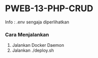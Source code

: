 # PWEB-13-PHP-CRUD
Info : .env sengaja diperlihatkan

### Cara Menjalankan
1. Jalankan Docker Daemon
2. Jalankan ./deploy.sh